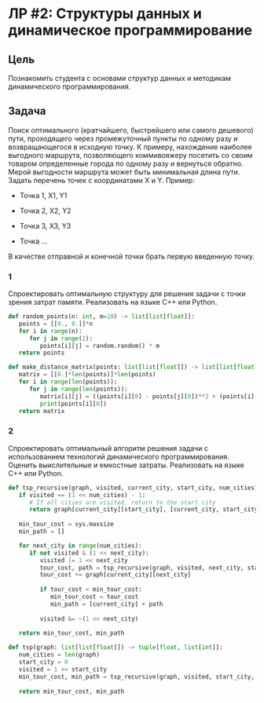 # ЛР #2: Структуры данных и динамическое программирование

## Цель

Познакомить студента с основами структур данных и методикам динамического
программирования.

## Задача

Поиск оптимального (кратчайшего, быстрейшего или самого дешевого) пути,
проходящего через промежуточный пункты по одному разу и возвращающегося в
исходную точку. К примеру, нахождение наиболее выгодного маршрута, позволяющего
коммивояжеру посетить со своим товаром определенные города по одному разу и
вернуться обратно. Мерой выгодности маршрута может быть минимальная длина
пути.
Задать перечень точек с координатами X и Y. Пример:

- Точка 1, X1, Y1

- Точка 2, X2, Y2

- Точка 3, X3, Y3

- Точка ...

В качестве отправной и конечной точки брать первую введенную точку.

### 1

Спроектировать оптимальную структуру для решения задачи с точки зрения
затрат памяти. Реализовать на языке C++ или Python.

```python
def random_points(n: int, m=10) -> list[list[float]]:
   points = [[0., 0.]]*n
   for i in range(n):
      for j in range(2):
         points[i][j] = random.random() * m
   return points

def make_distance_matrix(points: list[list[float]]) -> list[list[float]]:
   matrix = [[0.]*len(points)]*len(points)
   for i in range(len(points)):
      for j in range(len(points)):
         matrix[i][j] = ((points[i][0] - points[j][0])**2 + (points[i][1] - points[j][1])**2)**0.5
         print(points[i][0])
   return matrix
```

### 2

Спроектировать оптимальный алгоритм решения задачи с использованием
технологий динамического программирования. Оценить выислительные и
емкостные затраты. Реализовать на языке C++ или Python.

```python
def tsp_recursive(graph, visited, current_city, start_city, num_cities):
   if visited == (1 << num_cities) - 1:
      # If all cities are visited, return to the start city
      return graph[current_city][start_city], [current_city, start_city]
    
   min_tour_cost = sys.maxsize
   min_path = []

   for next_city in range(num_cities):
      if not visited & (1 << next_city):
         visited |= 1 << next_city
         tour_cost, path = tsp_recursive(graph, visited, next_city, start_city, num_cities)
         tour_cost += graph[current_city][next_city]
            
         if tour_cost < min_tour_cost:
            min_tour_cost = tour_cost
            min_path = [current_city] + path
            
         visited &= ~(1 << next_city)
    
   return min_tour_cost, min_path

def tsp(graph: list[list[float]]) -> tuple[float, list[int]]:
   num_cities = len(graph)
   start_city = 0
   visited = 1 << start_city
   min_tour_cost, min_path = tsp_recursive(graph, visited, start_city, start_city, num_cities)
    
   return min_tour_cost, min_path
```
